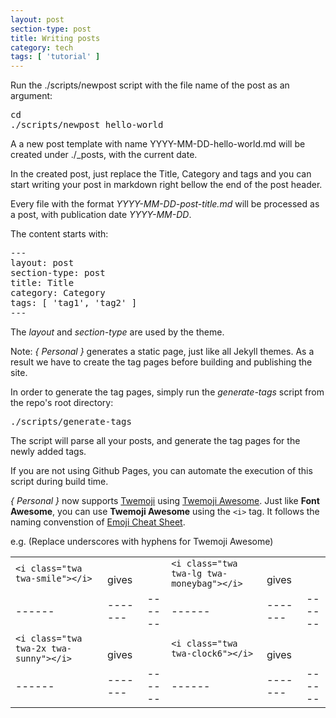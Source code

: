 ```yaml
---
layout: post
section-type: post
title: Writing posts
category: tech
tags: [ 'tutorial' ]
---
```


Run the ./scripts/newpost script with the file name of the post as an argument:

<pre style="text-align: left">
cd <your { personal } repo>
./scripts/newpost hello-world
</pre>

A a new post template with name YYYY-MM-DD-hello-world.md will be created under ./_posts, with the current date.

In the created post, just replace the Title, Category and tags and you can
start writing your post in markdown right bellow the end of the post header.

Every file with the format <i>YYYY-MM-DD-post-title.md</i> will be processed as a
post, with publication date <i>YYYY-MM-DD</i>.

The content starts with:

<pre style="text-align: left">
---
layout: post
section-type: post
title: Title
category: Category
tags: [ 'tag1', 'tag2' ]
---
</pre>

The *layout* and *section-type* are used by the theme.

Note: *{ Personal }* generates a static page, just like all Jekyll themes.
As a result we have to create the tag pages before building and publishing the site.

In order to generate the tag pages, simply run the *generate-tags* script from the repo's root directory:

<pre style="text-align: left">
./scripts/generate-tags
</pre>

The script will parse all your posts, and generate the tag pages for the newly added tags.

If you are not using Github Pages, you can automate the execution of this script during build time.

*{ Personal }* now supports [Twemoji](http://twitter.github.io/twemoji/) using [Twemoji Awesome](http://ellekasai.github.io/twemoji-awesome/). Just like **Font Awesome**, you can use **Twemoji Awesome** using the `<i>` tag. It follows the naming convenstion of [Emoji Cheat Sheet](http://www.emoji-cheat-sheet.com/).

<p style="text-align: left">e.g. (Replace underscores with hyphens for Twemoji Awesome)</p>

|      |       |      |      |       |      |
|------|-------|------|------|-------|------|
| `<i class="twa twa-smile"></i>` | &nbsp; gives | &nbsp;<i class="twa twa-smile"></i> | `<i class="twa twa-lg twa-moneybag"></i>` | &nbsp; gives | &nbsp;<i class="twa twa-lg twa-moneybag"></i> |
|------|-------|------|------|-------|------|
| `<i class="twa twa-2x twa-sunny"></i>` | &nbsp; gives | &nbsp;<i class="twa twa-2x twa-sunny"></i> | `<i class="twa twa-clock6"></i>` | &nbsp; gives | &nbsp;<i class="twa twa-clock6"></i> |
|------|-------|------|------|-------|------|

<br>